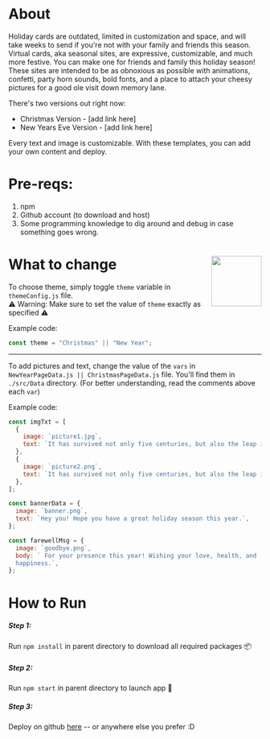 # About

Holiday cards are outdated, limited in customization and space, and will take weeks to send if you're not with your family and friends this season. Virtual cards, aka seasonal sites, are expressive, customizable, and much more festive. You can make one for friends and family this holiday season! These sites are intended to be as obnoxious as possible with animations, confetti, party horn sounds, bold fonts, and a place to attach your cheesy pictures for a good ole visit down memory lane. 

There's two versions out right now:
- Christmas Version - [add link here]
- New Years Eve Version - [add link here]

Every text and image is customizable. With these templates, you can add your own content and deploy. 

# Pre-reqs:
1. npm
2. Github account (to download and host) 
3. Some programming knowledge to dig around and debug in case something goes wrong. 

# What to change <img src="https://media.giphy.com/media/6vj5quVNRhoQw/giphy.gif" align="right" width="100">

To choose theme, simply toggle `theme` variable in `themeConfig.js` file.<br/> 
⚠️ Warning: Make sure to set the value of `theme` exactly as specified ⚠️ 

Example code:

```javascript
const theme = "Christmas" || "New Year";
```

---

To add pictures and text, change the value of the `vars` in `NewYearPageData.js || ChristmasPageData.js` file. You'll find them in `./src/Data` directory. (For better understanding, read the comments above each `var`)

Example code:

```javascript
const imgTxt = [
  {
    image: `picture1.jpg`,
    text: `It has survived not only five centuries, but also the leap into electronic typesetting...`,
  },
  {
    image: `picture2.png`,
    text: `It has survived not only five centuries, but also the leap into electronic typesetting...`,
  },
];

const bannerData = {
  image: `banner.png`,
  text: `Hey you! Hope you have a great holiday season this year.`,
};

const farewellMsg = {
  image: `goodbye.png`,
  body: ` For your presence this year! Wishing your love, health, and
  happiness.`,
};
```

# How to Run
##### Step 1:
Run `npm install` in parent directory to download all required packages 📦
##### Step 2:
Run `npm start` in parent directory to launch app 🚀
##### Step 3:
Deploy on github [here](https://dev.to/yuribenjamin/how-to-deploy-react-app-in-github-pages-2a1f) -- or anywhere else you prefer :D
